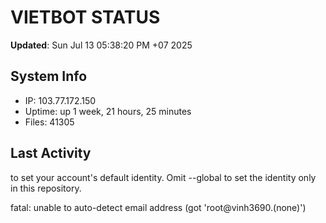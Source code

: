 # VIETBOT STATUS
**Updated**: Sun Jul 13 05:38:20 PM +07 2025

## System Info
- IP: 103.77.172.150
- Uptime: up 1 week, 21 hours, 25 minutes
- Files: 41305

## Last Activity

to set your account's default identity.
Omit --global to set the identity only in this repository.

fatal: unable to auto-detect email address (got 'root@vinh3690.(none)')

